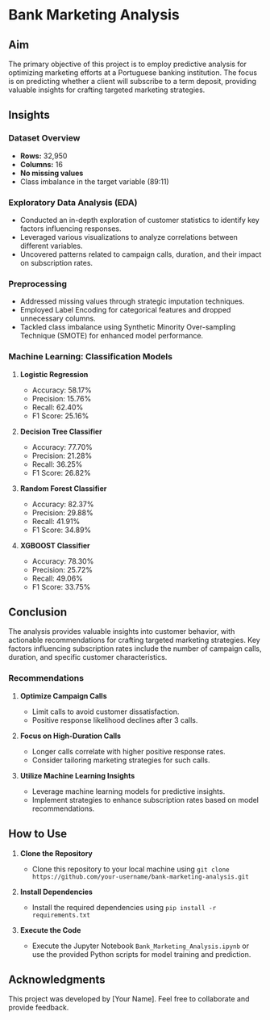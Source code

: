 # Bank Marketing Analysis

## Aim
The primary objective of this project is to employ predictive analysis for optimizing marketing efforts at a Portuguese banking institution. The focus is on predicting whether a client will subscribe to a term deposit, providing valuable insights for crafting targeted marketing strategies.

## Insights

### Dataset Overview
- **Rows:** 32,950
- **Columns:** 16
- **No missing values**
- Class imbalance in the target variable (89:11)

### Exploratory Data Analysis (EDA)
- Conducted an in-depth exploration of customer statistics to identify key factors influencing responses.
- Leveraged various visualizations to analyze correlations between different variables.
- Uncovered patterns related to campaign calls, duration, and their impact on subscription rates.

### Preprocessing
- Addressed missing values through strategic imputation techniques.
- Employed Label Encoding for categorical features and dropped unnecessary columns.
- Tackled class imbalance using Synthetic Minority Over-sampling Technique (SMOTE) for enhanced model performance.

### Machine Learning: Classification Models
1. **Logistic Regression**
   - Accuracy: 58.17%
   - Precision: 15.76%
   - Recall: 62.40%
   - F1 Score: 25.16%

2. **Decision Tree Classifier**
   - Accuracy: 77.70%
   - Precision: 21.28%
   - Recall: 36.25%
   - F1 Score: 26.82%

3. **Random Forest Classifier**
   - Accuracy: 82.37%
   - Precision: 29.88%
   - Recall: 41.91%
   - F1 Score: 34.89%

4. **XGBOOST Classifier**
   - Accuracy: 78.30%
   - Precision: 25.72%
   - Recall: 49.06%
   - F1 Score: 33.75%

## Conclusion
The analysis provides valuable insights into customer behavior, with actionable recommendations for crafting targeted marketing strategies. Key factors influencing subscription rates include the number of campaign calls, duration, and specific customer characteristics.

### Recommendations
1. **Optimize Campaign Calls**
   - Limit calls to avoid customer dissatisfaction.
   - Positive response likelihood declines after 3 calls.

2. **Focus on High-Duration Calls**
   - Longer calls correlate with higher positive response rates.
   - Consider tailoring marketing strategies for such calls.

3. **Utilize Machine Learning Insights**
   - Leverage machine learning models for predictive insights.
   - Implement strategies to enhance subscription rates based on model recommendations.

## How to Use
1. **Clone the Repository**
   - Clone this repository to your local machine using `git clone https://github.com/your-username/bank-marketing-analysis.git`

2. **Install Dependencies**
   - Install the required dependencies using `pip install -r requirements.txt`

3. **Execute the Code**
   - Execute the Jupyter Notebook `Bank_Marketing_Analysis.ipynb` or use the provided Python scripts for model training and prediction.

## Acknowledgments
This project was developed by [Your Name]. Feel free to collaborate and provide feedback.

